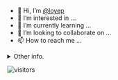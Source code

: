 - 👋 Hi, I’m [@loyep](https://github.com/loyep)
- 👀 I’m interested in ...
- 🌱 I’m currently learning ...
- 💞️ I’m looking to collaborate on ...
- 📫 How to reach me ...

<details>
  <summary>Other info.</summary>
  <br>

<!--START_SECTION:waka-->

```txt
JSON         2 hrs 39 mins   █████████▓░░░░░░░░░░░░░░░   38.33 %
TypeScript   1 hr 36 mins    █████▓░░░░░░░░░░░░░░░░░░░   23.09 %
Vue.js       51 mins         ███░░░░░░░░░░░░░░░░░░░░░░   12.31 %
Bash         40 mins         ██▒░░░░░░░░░░░░░░░░░░░░░░   09.61 %
JavaScript   36 mins         ██▒░░░░░░░░░░░░░░░░░░░░░░   08.85 %
```

<!--END_SECTION:waka-->

</details>

![visitors](https://visitor-badge.glitch.me/badge?page_id=loyep.loyep)
